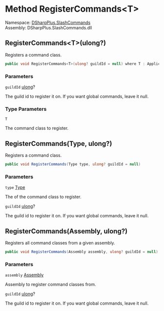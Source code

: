 # Method RegisterCommands<T\>

Namespace: [DSharpPlus.SlashCommands](DSharpPlus.SlashCommands.md)  
Assembly: DSharpPlus.SlashCommands.dll

## <a id="DSharpPlus_SlashCommands_SlashCommandsExtension_RegisterCommands__1_System_Nullable_System_UInt64__"></a>RegisterCommands<T\>\(ulong?\)

Registers a command class.

```csharp
public void RegisterCommands<T>(ulong? guildId = null) where T : ApplicationCommandModule
```

### Parameters

`guildId` [ulong](https://learn.microsoft.com/dotnet/api/system.uint64)?

The guild id to register it on. If you want global commands, leave it null.

### Type Parameters

`T` 

The command class to register.

## <a id="DSharpPlus_SlashCommands_SlashCommandsExtension_RegisterCommands_System_Type_System_Nullable_System_UInt64__"></a>RegisterCommands\(Type, ulong?\)

Registers a command class.

```csharp
public void RegisterCommands(Type type, ulong? guildId = null)
```

### Parameters

`type` [Type](https://learn.microsoft.com/dotnet/api/system.type)

The <xref href="System.Type" data-throw-if-not-resolved="false"></xref> of the command class to register.

`guildId` [ulong](https://learn.microsoft.com/dotnet/api/system.uint64)?

The guild id to register it on. If you want global commands, leave it null.

## <a id="DSharpPlus_SlashCommands_SlashCommandsExtension_RegisterCommands_System_Reflection_Assembly_System_Nullable_System_UInt64__"></a>RegisterCommands\(Assembly, ulong?\)

Registers all command classes from a given assembly.

```csharp
public void RegisterCommands(Assembly assembly, ulong? guildId = null)
```

### Parameters

`assembly` [Assembly](https://learn.microsoft.com/dotnet/api/system.reflection.assembly)

Assembly to register command classes from.

`guildId` [ulong](https://learn.microsoft.com/dotnet/api/system.uint64)?

The guild id to register it on. If you want global commands, leave it null.


